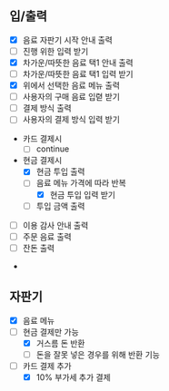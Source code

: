 ## 입/출력
- [x] 음료 자판기 시작 안내 출력
- [ ] 진행 위한 입력 받기
- [x] 차가운/따뜻한 음료 택1 안내 출력
- [ ] 차가운/따뜻한 음료 택1 입력 받기
- [x] 위에서 선택한 음료 메뉴 출력
- [ ] 사용자의 구매 음료 입렫 받기
- [ ] 결제 방식 출력
- [ ] 사용자의 결제 방식 입력 받기
- 카드 결제시
  - [ ] continue
- 현금 결제시
  - [x] 현금 투입 출력
  - [ ] 음료 메뉴 가격에 따라 반복
    - [x] 현금 투입 입력 받기
  - [ ] 투입 금액 출력
- [ ] 이용 감사 안내 출력
- [ ] 주문 음료 출력
- [ ] 잔돈 출력
- 
## 자판기
- [x] 음료 메뉴 
- [ ] 현금 결제만 가능 
  - [x] 거스름 돈 반환
  - [ ] 돈을 잘못 넣은 경우를 위해 반환 기능
- [ ] 카드 결제 추가
  - [x] 10% 부가세 추가 결제